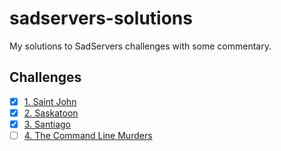 # sadservers-solutions
My solutions to SadServers challenges with some commentary.


## Challenges
- [x] [1. Saint John](solutions/1_Saint_John.md)
- [x] [2. Saskatoon](solutions/2_Saskatoon.md)
- [x] [3. Santiago](solutions/3_Santiago.md)
- [ ] [4. The Command Line Murders](solutions/4_The_Command_Line_Murders.md)